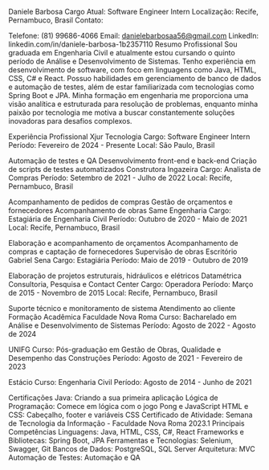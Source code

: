 Daniele Barbosa
Cargo Atual: Software Engineer Intern
Localização: Recife, Pernambuco, Brasil
Contato:

Telefone: (81) 99686-4066
Email: danielebarbosaa56@gmail.com
LinkedIn: linkedin.com/in/daniele-barbosa-1b2357110
Resumo Profissional
Sou graduada em Engenharia Civil e atualmente estou cursando o quinto período de Análise e Desenvolvimento de Sistemas. Tenho experiência em desenvolvimento de software, 
com foco em linguagens como Java, HTML, CSS, C# e React. Possuo habilidades em gerenciamento de banco de dados e automação de testes, além de estar familiarizada com tecnologias
como Spring Boot e JPA. Minha formação em engenharia me proporciona uma visão analítica e estruturada para resolução de problemas, enquanto minha paixão por tecnologia me motiva 
a buscar constantemente soluções inovadoras para desafios complexos.

Experiência Profissional
Xjur Tecnologia
Cargo: Software Engineer Intern
Período: Fevereiro de 2024 - Presente
Local: São Paulo, Brasil

Automação de testes e QA
Desenvolvimento front-end e back-end
Criação de scripts de testes automatizados
Construtora Ingazeira
Cargo: Analista de Compras
Período: Setembro de 2021 - Julho de 2022
Local: Recife, Pernambuco, Brasil

Acompanhamento de pedidos de compras
Gestão de orçamentos e fornecedores
Acompanhamento de obras
Same Engenharia
Cargo: Estagiária de Engenharia Civil
Período: Outubro de 2020 - Maio de 2021
Local: Recife, Pernambuco, Brasil

Elaboração e acompanhamento de orçamentos
Acompanhamento de compras e captação de fornecedores
Supervisão de obras
Escritório Gabriel Sena
Cargo: Estagiária
Período: Maio de 2019 - Outubro de 2019

Elaboração de projetos estruturais, hidráulicos e elétricos
Datamétrica Consultoria, Pesquisa e Contact Center
Cargo: Operadora
Período: Março de 2015 - Novembro de 2015
Local: Recife, Pernambuco, Brasil

Suporte técnico e monitoramento de sistema
Atendimento ao cliente
Formação Acadêmica
Faculdade Nova Roma
Curso: Bacharelado em Análise e Desenvolvimento de Sistemas
Período: Agosto de 2022 - Agosto de 2024

UNIFG
Curso: Pós-graduação em Gestão de Obras, Qualidade e Desempenho das Construções
Período: Agosto de 2021 - Fevereiro de 2023

Estácio
Curso: Engenharia Civil
Período: Agosto de 2014 - Junho de 2021

Certificações
Java: Criando a sua primeira aplicação
Lógica de Programação: Comece em lógica com o jogo Pong e JavaScript
HTML e CSS: Cabeçalho, footer e variáveis CSS
Certificado de Atividade: Semana de Tecnologia da Informação - Faculdade Nova Roma 2023.1
Principais Competências
Linguagens: Java, HTML, CSS, C#, React
Frameworks e Bibliotecas: Spring Boot, JPA
Ferramentas e Tecnologias: Selenium, Swagger, Git
Bancos de Dados: PostgreSQL, SQL Server
Arquitetura: MVC
Automação de Testes: Automação e QA
